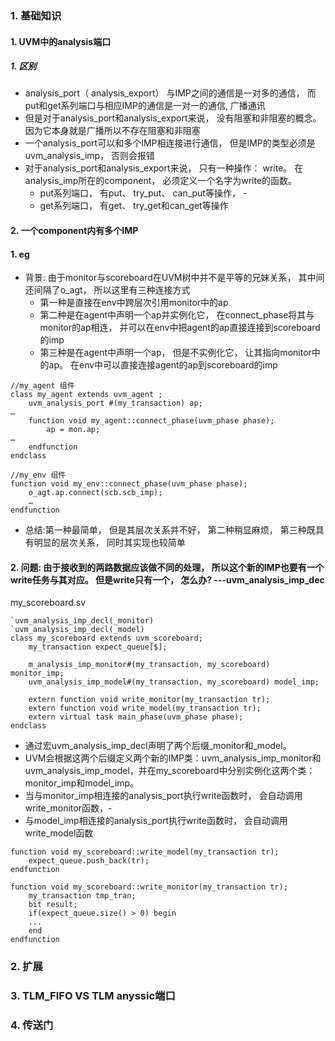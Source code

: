 ### 1. 基础知识
#### 1. UVM中的analysis端口
##### 1. 区别
- analysis_port（ analysis_export） 与IMP之间的通信是一对多的通信， 而put和get系列端口与相应IMP的通信是一对一的通信, 广播通讯
- 但是对于analysis_port和analysis_export来说， 没有阻塞和非阻塞的概念。因为它本身就是广播所以不存在阻塞和非阻塞
- 一个analysis_port可以和多个IMP相连接进行通信， 但是IMP的类型必须是uvm_analysis_imp， 否则会报错
- 对于analysis_port和analysis_export来说， 只有一种操作： write。 在analysis_imp所在的component， 必须定义一个名字为write的函数。
   - put系列端口， 有put、 try_put、 can_put等操作， -
   - get系列端口， 有get、 try_get和can_get等操作
  
#### 2. 一个component内有多个IMP
#### 1. eg
- 背景: 由于monitor与scoreboard在UVM树中并不是平等的兄妹关系， 其中间还间隔了o_agt， 所以这里有三种连接方式
  -  第一种是直接在env中跨层次引用monitor中的ap
  -  第二种是在agent中声明一个ap并实例化它， 在connect_phase将其与monitor的ap相连， 并可以在env中把agent的ap直接连接到scoreboard的imp
  -  第三种是在agent中声明一个ap， 但是不实例化它， 让其指向monitor中的ap。 在env中可以直接连接agent的ap到scoreboard的imp
~~~
//my_agent 组件
class my_agent extends uvm_agent ;
	uvm_analysis_port #(my_transaction) ap;
…
	function void my_agent::connect_phase(uvm_phase phase);
		ap = mon.ap;
…
	endfunction
endclass

//my_env 组件
function void my_env::connect_phase(uvm_phase phase);
	o_agt.ap.connect(scb.scb_imp);
	…
endfunction
~~~
- 总结:第一种最简单， 但是其层次关系并不好， 第二种稍显麻烦， 第三种既具有明显的层次关系， 同时其实现也较简单
#### 2. 问题: 由于接收到的两路数据应该做不同的处理， 所以这个新的IMP也要有一个write任务与其对应。 但是write只有一个， 怎么办? ---uvm_analysis_imp_dec
my_scoreboard.sv
~~~
`uvm_analysis_imp_decl(_monitor)
`uvm_analysis_imp_decl(_model)
class my_scoreboard extends uvm_scoreboard;
	my_transaction expect_queue[$];

	m_analysis_imp_monitor#(my_transaction, my_scoreboard) monitor_imp;
	uvm_analysis_imp_model#(my_transaction, my_scoreboard) model_imp;

	extern function void write_monitor(my_transaction tr);
	extern function void write_model(my_transaction tr);
	extern virtual task main_phase(uvm_phase phase);
endclass
~~~

- 通过宏uvm_analysis_imp_decl声明了两个后缀_monitor和_model。
- UVM会根据这两个后缀定义两个新的IMP类：uvm_analysis_imp_monitor和uvm_analysis_imp_model，并在my_scoreboard中分别实例化这两个类： monitor_imp和model_imp。
- 当与monitor_imp相连接的analysis_port执行write函数时， 会自动调用write_monitor函数，-
- 与model_imp相连接的analysis_port执行write函数时， 会自动调用write_model函数
~~~
function void my_scoreboard::write_model(my_transaction tr);
	expect_queue.push_back(tr);
endfunction

function void my_scoreboard::write_monitor(my_transaction tr);
	my_transaction tmp_tran;
	bit result;
	if(expect_queue.size() > 0) begin
	...
	end
endfunction
~~~

### 2. 扩展
### 3. TLM_FIFO VS TLM anyssic端口
### 4. 传送门
